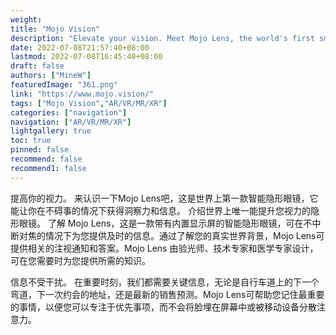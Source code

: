 ```yaml
---
weight: 
title: "Mojo Vision"
description: "Elevate your vision. Meet Mojo Lens, the world's first smart contact lens that gives you insight and information without getting in the way."
date: 2022-07-08T21:57:40+08:00
lastmod: 2022-07-08T16:45:40+08:00
draft: false
authors: ["MineW"]
featuredImage: "361.png"
link: "https://www.mojo.vision/"
tags: ["Mojo Vision","AR/VR/MR/XR"]
categories: ["navigation"]
navigation: ["AR/VR/MR/XR"]
lightgallery: true
toc: true
pinned: false
recommend: false
recommend1: false
---
```


提高你的视力。 来认识一下Mojo Lens吧，这是世界上第一款智能隐形眼镜，它能让你在不碍事的情况下获得洞察力和信息。 
介绍世界上唯一能提升您视力的隐形眼镜。
了解 Mojo Lens，这是一款带有内置显示屏的智能隐形眼镜，可在不中断对焦的情况下为您提供及时的信息。通过了解您的真实世界背景，Mojo Lens可提供相关的注视通知和答案。Mojo Lens 由验光师、技术专家和医学专家设计，可在您需要时为您提供所需的知识。

信息不受干扰。
在重要时刻，我们都需要关键信息，无论是自行车道上的下一个弯道，下一次约会的地址，还是最新的销售预测。Mojo Lens可帮助您记住最重要的事情，以便您可以专注于优先事项，而不会将脸埋在屏幕中或被移动设备分散注意力。